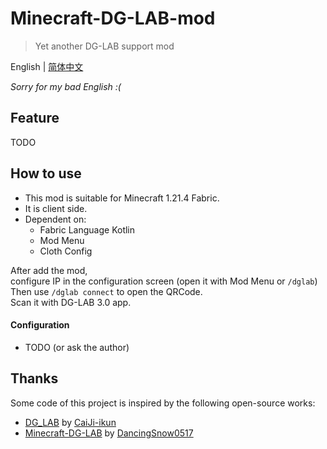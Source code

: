 # Minecraft-DG-LAB-mod

> Yet another DG-LAB support mod

English | [简体中文](README.md)

*Sorry for my bad English :(*

## Feature

TODO

## How to use

- This mod is suitable for Minecraft 1.21.4 Fabric.
- It is client side.
- Dependent on:
  - Fabric Language Kotlin
  - Mod Menu
  - Cloth Config

After add the mod,  
configure IP in the configuration screen (open it with Mod Menu or `/dglab`)
Then use `/dglab connect` to open the QRCode.  
Scan it with DG-LAB 3.0 app.

#### Configuration

- TODO (or ask the author)

## Thanks

Some code of this project is inspired by the following open-source works:
- [DG_LAB](https://github.com/CaiJi-ikun/DG_LAB) by [CaiJi-ikun](https://github.com/CaiJi-ikun)
- [Minecraft-DG-LAB](https://github.com/DancingSnow0517/Minecraft-DG-LAB) by [DancingSnow0517](https://github.com/DancingSnow0517)
